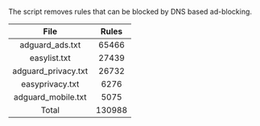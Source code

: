 The script removes rules that can be blocked by DNS based ad-blocking.


| File | Rules |
|:----:|:-----:|
| adguard_ads.txt | 65466 |
| easylist.txt | 27439 |
| adguard_privacy.txt | 26732 |
| easyprivacy.txt | 6276 |
| adguard_mobile.txt | 5075 |
| Total | 130988 |